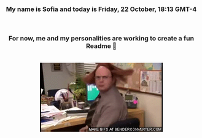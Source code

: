 


<div align="center">
<h3 >My name is Sofia and today is Friday, 22 October, 18:13 GMT-4</h3><br>
<h3 >For now, me and my personalities are working to create a fun Readme 👋
</h3><br>
<img src='img/dwight.gif' alt='working...'/>
</div>
